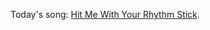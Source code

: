 Today's song: <a href="https://www.youtube.com/watch?v=0WGVgfjnLqc">Hit Me With Your Rhythm Stick</a>. 
